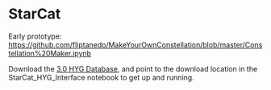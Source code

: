 # StarCat
Early prototype: https://github.com/fliptanedo/MakeYourOwnConstellation/blob/master/Constellation%20Maker.ipynb

Download the [3.0 HYG Database](http://www.astronexus.com/hyg), and point to the download location in the StarCat_HYG_Interface notebook to get up and running.
